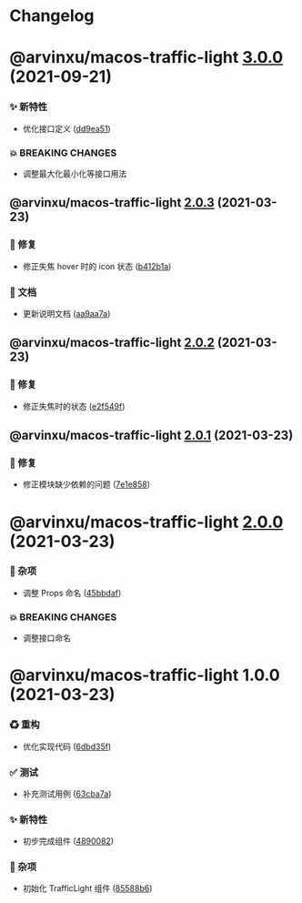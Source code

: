 # Changelog

# @arvinxu/macos-traffic-light [3.0.0](https://github.com/arvinxx/components/compare/@arvinxu/macos-traffic-light@2.0.3...@arvinxu/macos-traffic-light@3.0.0) (2021-09-21)

### ✨ 新特性

- 优化接口定义 ([dd9ea51](https://github.com/arvinxx/components/commit/dd9ea51))

### 💥 BREAKING CHANGES

- 调整最大化最小化等接口用法

## @arvinxu/macos-traffic-light [2.0.3](https://github.com/arvinxx/components/compare/@arvinxu/macos-traffic-light@2.0.2...@arvinxu/macos-traffic-light@2.0.3) (2021-03-23)

### 🐛 修复

- 修正失焦 hover 时的 icon 状态 ([b412b1a](https://github.com/arvinxx/components/commit/b412b1a))

### 📝 文档

- 更新说明文档 ([aa9aa7a](https://github.com/arvinxx/components/commit/aa9aa7a))

## @arvinxu/macos-traffic-light [2.0.2](https://github.com/arvinxx/components/compare/@arvinxu/macos-traffic-light@2.0.1...@arvinxu/macos-traffic-light@2.0.2) (2021-03-23)

### 🐛 修复

- 修正失焦时的状态 ([e2f549f](https://github.com/arvinxx/components/commit/e2f549f))

## @arvinxu/macos-traffic-light [2.0.1](https://github.com/arvinxx/components/compare/@arvinxu/macos-traffic-light@2.0.0...@arvinxu/macos-traffic-light@2.0.1) (2021-03-23)

### 🐛 修复

- 修正模块缺少依赖的问题 ([7e1e858](https://github.com/arvinxx/components/commit/7e1e858))

# @arvinxu/macos-traffic-light [2.0.0](https://github.com/arvinxx/components/compare/@arvinxu/macos-traffic-light@1.0.0...@arvinxu/macos-traffic-light@2.0.0) (2021-03-23)

### 🎫 杂项

- 调整 Props 命名 ([45bbdaf](https://github.com/arvinxx/components/commit/45bbdaf))

### 💥 BREAKING CHANGES

- 调整接口命名

# @arvinxu/macos-traffic-light 1.0.0 (2021-03-23)

### ♻ 重构

- 优化实现代码 ([6dbd35f](https://github.com/arvinxx/components/commit/6dbd35f))

### ✅ 测试

- 补充测试用例 ([63cba7a](https://github.com/arvinxx/components/commit/63cba7a))

### ✨ 新特性

- 初步完成组件 ([4890082](https://github.com/arvinxx/components/commit/4890082))

### 🎫 杂项

- 初始化 TrafficLight 组件 ([85588b6](https://github.com/arvinxx/components/commit/85588b6))
